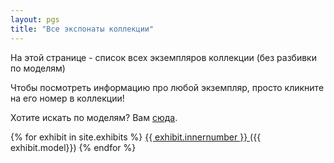 ```yaml
---
layout: pgs
title: "Все экспонаты коллекции"
---
```


На этой странице - список всех экземпляров коллекции (без разбивки по моделям)

Чтобы посмотреть информацию про любой экземпляр, просто кликните на его номер в коллекции!

Хотите искать по моделям? Вам  <a href="https://yprits.github.io/museum">сюда</a>.

{% for exhibit in site.exhibits %}
<a href="{{ exhibit.url | relative_url }}">
    {{ exhibit.innernumber }}
  </a>
  ({{ exhibit.model}})
{% endfor %}

